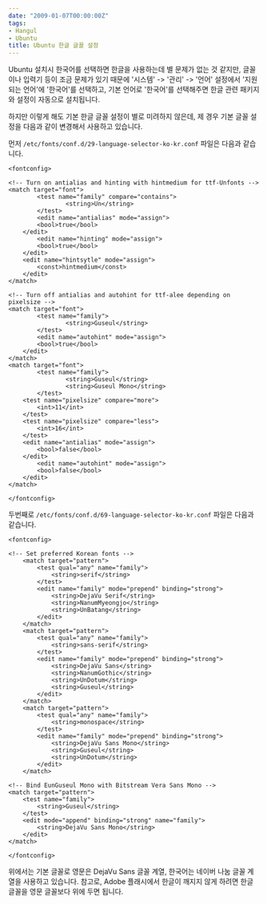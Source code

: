 ```yaml
---
date: "2009-01-07T00:00:00Z"
tags:
- Hangul
- Ubuntu
title: Ubuntu 한글 글꼴 설정
---
```


Ubuntu 설치시 한국어를 선택하면 한글을 사용하는데 별 문제가 없는 것 같지만, 글꼴이나 입력기 등이 조금 문제가 있기 때문에 '시스템' -\> '관리' -\> '언어' 설정에서 '지원되는 언어'에 '한국어'를 선택하고, 기본 언어로 '한국어'를 선택해주면 한글 관련 패키지와 설정이 자동으로 설치됩니다.

하지만 이렇게 해도 기본 한글 글꼴 설정이 별로 미려하지 않은데, 제 경우 기본 글꼴 설정을 다음과 같이 변경해서 사용하고 있습니다.

먼저 `/etc/fonts/conf.d/29-language-selector-ko-kr.conf` 파일은 다음과 같습니다.

    <fontconfig>

    <!-- Turn on antialias and hinting with hintmedium for ttf-Unfonts -->
    <match target="font">
            <test name="family" compare="contains">
                    <string>Un</string>
            </test>
            <edit name="antialias" mode="assign">
            <bool>true</bool>
        </edit>
            <edit name="hinting" mode="assign">
            <bool>true</bool>
        </edit>
        <edit name="hintsytle" mode="assign">
            <const>hintmedium</const>
        </edit>
    </match>

    <!-- Turn off antialias and autohint for ttf-alee depending on pixelsize -->
    <match target="font">
            <test name="family">
                    <string>Guseul</string>
            </test>
            <edit name="autohint" mode="assign">
            <bool>true</bool>
        </edit>
    </match>
    <match target="font">
            <test name="family">
                    <string>Guseul</string>
                    <string>Guseul Mono</string>
            </test>
        <test name="pixelsize" compare="more">
            <int>11</int>
        </test>
        <test name="pixelsize" compare="less">
            <int>16</int>
        </test>
        <edit name="antialias" mode="assign">
            <bool>false</bool>
        </edit>
            <edit name="autohint" mode="assign">
            <bool>false</bool>
        </edit>
    </match>

    </fontconfig>

두번째로 `/etc/fonts/conf.d/69-language-selector-ko-kr.conf` 파일은 다음과 같습니다.

    <fontconfig>

    <!-- Set preferred Korean fonts -->
        <match target="pattern">
            <test qual="any" name="family">
                <string>serif</string>
            </test>
            <edit name="family" mode="prepend" binding="strong">
                <string>DejaVu Serif</string>
                <string>NanumMyeongjo</string>
                <string>UnBatang</string>
            </edit>
        </match>
        <match target="pattern">
            <test qual="any" name="family">
                <string>sans-serif</string>
            </test>
            <edit name="family" mode="prepend" binding="strong">
                <string>DejaVu Sans</string>
                <string>NanumGothic</string>
                <string>UnDotum</string>
                <string>Guseul</string>
            </edit>
        </match>
        <match target="pattern">
            <test qual="any" name="family">
                <string>monospace</string>
            </test>
            <edit name="family" mode="prepend" binding="strong">
                <string>DejaVu Sans Mono</string>
                <string>Guseul</string>
                <string>UnDotum</string>
            </edit>
        </match>

    <!-- Bind EunGuseul Mono with Bitstream Vera Sans Mono -->
    <match target="pattern">
        <test name="family">
            <string>Guseul</string>
        </test>
        <edit mode="append" binding="strong" name="family">
            <string>DejaVu Sans Mono</string>
        </edit>
    </match> 

    </fontconfig>

위에서는 기본 글꼴로 영문은 DejaVu Sans 글꼴 계열, 한국어는 네이버 나눔 글꼴 계열을 사용하고 있습니다. 참고로, Adobe 플래시에서 한글이 깨지지 않게 하려면 한글 글꼴을 영문 글꼴보다 위에 두면 됩니다.
